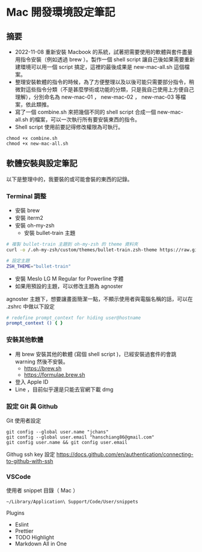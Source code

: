 # Mac 開發環境設定筆記

## 摘要

- 2022-11-08 重新安裝 Macbook 的系統，試著把需要使用的軟體與套件盡量用指令安裝（例如透過 brew ）。製作一個 shell script 讓自己後如果需要重新建環境可以用一個 script 搞定，這裡的最後成果是 new-mac-all.sh 這個檔案。
- 整理安裝軟體的指令的時候，為了方便整理以及以後可能只需要部分指令，稍微對這些指令分類（不是甚麼學術或功能的分類，只是我自己使用上方便自己理解），分別命名為 new-mac-01 ， new-mac-02 ， new-mac-03 等檔案，依此類推。
- 寫了一個 combine.sh 來把幾個不同的 shell script 合成一個 new-mac-all.sh 的檔案，可以一次執行所有要安裝東西的指令。
- Shell script 使用前要記得修改權限為可執行。

```
chmod +x combine.sh
chmod +x new-mac-all.sh
```

## 軟體安裝與設定筆記

以下是整理中的，我要裝的或可能會裝的東西的記錄。

### Terminal 調整

- 安裝 brew
- 安裝 iterm2
- 安裝 oh-my-zsh
  - 安裝 bullet-train 主題

```zsh
# 複製 bullet-train 主題到 oh-my-zsh 的 theme 資料夾
curl -o /.oh-my-zsh/custom/themes/bullet-train.zsh-theme https://raw.githubusercontent.com/caiogondim/bullet-train-oh-my-zsh-theme/master/bullet-train.zsh-theme
```

```zsh
# 設定主題
ZSH_THEME="bullet-train"
```

- 安裝 Meslo LG M Regular for Powerline 字體
- 如果用預設的主題，可以修改主題為 agnoster

agnoster 主題下，想要讓畫面簡潔一點，不顯示使用者與電腦名稱的話，可以在 .zshrc 中做以下設定

```zsh
# redefine prompt_context for hiding user@hostname
prompt_context () { }
```

### 安裝其他軟體

- 用 brew 安裝其他的軟體 (寫個 shell script )，已經安裝過套件的會跳 warning 然後不安裝。
  - https://brew.sh
  - https://formulae.brew.sh
- 登入 Apple ID
- Line ，目前似乎還是只能去官網下載 dmg

### 設定 Git 與 Github

Git 使用者設定

```
git config --global user.name "jchans"
git config --global user.email "hanschiang86@gmail.com"
git config user.name && git config user.email
```

Githug ssh key 設定
https://docs.github.com/en/authentication/connecting-to-github-with-ssh

### VSCode

使用者 snippet 目錄（ Mac ）

```
~/Library/Application\ Support/Code/User/snippets
```

Plugins

- Eslint
- Prettier
- TODO Highlight
- Markdown All in One
